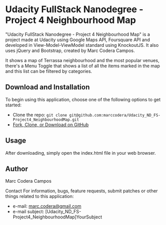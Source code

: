 # Udacity FullStack Nanodegree - Project 4 Neighbourhood Map

"Udacity FullStack Nanodegree - Project 4 Neighbourhood Map" is a project made at Udacity using Google Maps API, Foursquare API and developed in View-Model-ViewModel standard using KnockoutJS. It also uses jQuery and Bootstrap, created by Marc Codera Campos.

It shows a map of Terrassa neighbourhood and the most popular venues, there's a Menu Toggle that shows a list of all the items marked in the map and this list can be filtered by categories.


## Download and Installation

To begin using this application, choose one of the following options to get started:
* Clone the repo: `git clone git@github.com:marccodera/Udacity_ND_FS-Project4_NeighbourhoodMap.git`
* [Fork, Clone, or Download on GitHub](git@github.com:marccodera/Udacity_ND_FS-Project4_NeighbourhoodMap.git)

## Usage

After downloading, simply open the index.html file in your web browser.

## Author
Marc Codera Campos

Contact
For information, bugs, feature requests, submit patches or other things related to this application:
* e-mail: marc.codera@gmail.com
* e-mail subject: [Udacity_ND_FS-Project4_NeighbourhoodMap]YourSubject